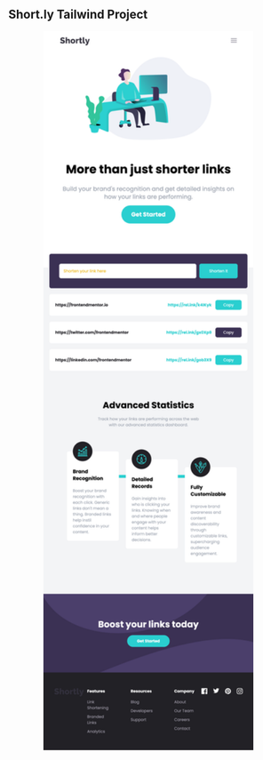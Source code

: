 ## Short.ly Tailwind Project

<p align="center">
<img src="images/shortly-tw-ss.png" alt="Shortly Tailwind Project" style="width: 75%;" >
</p>